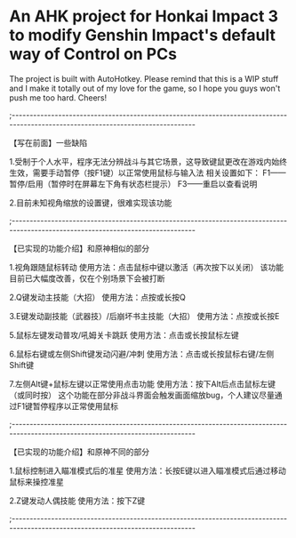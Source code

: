 # An AHK project for Honkai Impact 3 to modify Genshin Impact's default way of Control on PCs
The project is built with AutoHotkey. 
Please remind that this is a WIP stuff and I make it totally out of my love for the game, so I hope you guys won't push me too hard.
Cheers!

;---------------------------------------------------------------------------------------------------------------------------------

【写在前面】一些缺陷

1.受制于个人水平，程序无法分辨战斗与其它场景，这导致键鼠更改在游戏内始终生效，需要手动暂停（按F1键）以正常使用鼠标与输入法
相关设置如下：
F1——暂停/启用（暂停时在屏幕左下角有状态栏提示）
F3——重启以查看说明

2.目前未知视角缩放的设置键，很难实现该功能

;---------------------------------------------------------------------------------------------------------------------------------

【已实现的功能介绍】和原神相似的部分

1.视角跟随鼠标转动
使用方法：点击鼠标中键以激活（再次按下以关闭）
该功能目前已大幅度改善，仅在个别场景下会被打断

2.Q键发动主技能（大招）
使用方法：点按或长按Q

3.E键发动副技能（武器技）/后崩坏书主技能（大招）
使用方法：点按或长按E

5.鼠标左键发动普攻/吼姆关卡跳跃
使用方法：点击或长按鼠标左键

6.鼠标右键或左侧Shift键发动闪避/冲刺
使用方法：点击或长按鼠标右键/左侧Shift键

7.左侧Alt键+鼠标左键以正常使用点击功能
使用方法：按下Alt后点击鼠标左键（或同时按）
这个功能在部分非战斗界面会触发画面缩放bug，个人建议尽量通过F1键暂停程序以正常使用鼠标

;---------------------------------------------------------------------------------------------------------------------------------

【已实现的功能介绍】和原神不同的部分

1.鼠标控制进入瞄准模式后的准星
使用方法：长按E键以进入瞄准模式后通过移动鼠标来操控准星

2.Z键发动人偶技能
使用方法：按下Z键

;---------------------------------------------------------------------------------------------------------------------------------

